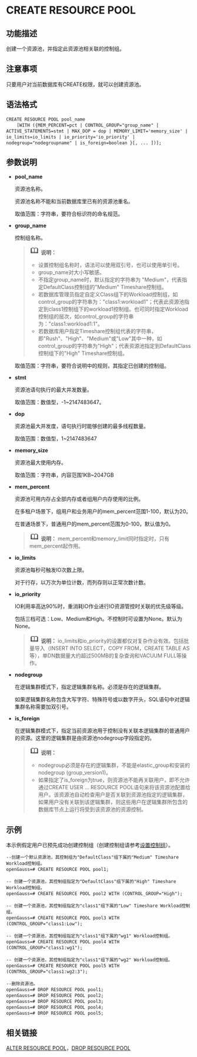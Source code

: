 # CREATE RESOURCE POOL<a name="ZH-CN_TOPIC_0000001193907775"></a>

## 功能描述<a name="zh-cn_topic_0059777569_sea021d0b1f154052a73b69b89d636f66"></a>

创建一个资源池，并指定此资源池相关联的控制组。

## 注意事项<a name="zh-cn_topic_0059777569_sf6c61d950e6b4383a3bc630c8d5910a4"></a>

只要用户对当前数据库有CREATE权限，就可以创建资源池。

## 语法格式<a name="zh-cn_topic_0059777569_s864093cc963a4396a4a304befe0df251"></a>

```
CREATE RESOURCE POOL pool_name
    [WITH ({MEM_PERCENT=pct | CONTROL_GROUP="group_name" | ACTIVE_STATEMENTS=stmt | MAX_DOP = dop | MEMORY_LIMIT='memory_size' | io_limits=io_limits | io_priority='io_priority' | nodegroup="nodegroupname" | is_foreign=boolean }[, ... ])];
```

## 参数说明<a name="zh-cn_topic_0059777569_s9b6dbda628294e24a95da9e33949c3e8"></a>

-   **pool\_name**

    资源池名称。

    资源池名称不能和当前数据库里已有的资源池重名。

    取值范围：字符串，要符合标识符的命名规范。

-   **group\_name**

    控制组名称。

    >![](public_sys-resources/icon-note.gif) **说明：** 
    >-   设置控制组名称时，语法可以使用双引号，也可以使用单引号。
    >-   group\_name对大小写敏感。
    >-   不指定group\_name时，默认指定的字符串为 "Medium"，代表指定DefaultClass控制组的"Medium" Timeshare控制组。
    >-   若数据库管理员指定自定义Class组下的Workload控制组，如control\_group的字符串为："class1:workload1"；代表此资源池指定到class1控制组下的workload1控制组。也可同时指定Workload控制组的层次，如control\_group的字符串为："class1:workload1:1"。
    >-   若数据库用户指定Timeshare控制组代表的字符串，即"Rush"、"High"、"Medium"或"Low"其中一种，如control\_group的字符串为"High"；代表资源池指定到DefaultClass控制组下的"High" Timeshare控制组。

    取值范围：字符串，要符合说明中的规则，其指定已创建的控制组。

-   **stmt**

    资源池语句执行的最大并发数量。

    取值范围：数值型，-1\~2147483647‬。

-   **dop**

    资源池最大并发度，语句执行时能够创建的最多线程数量。

    取值范围：数值型，1\~2147483647‬

-   **memory\_size**

    资源池最大使用内存。

    取值范围：字符串，内容范围1KB\~2047GB

-   **mem\_percent**

    资源池可用内存占全部内存或者组用户内存使用的比例。

    在多租户场景下，组用户和业务用户的mem\_percent范围1-100，默认为20。

    在普通场景下，普通用户的mem\_percent范围为0-100，默认值为0。

    >![](public_sys-resources/icon-note.gif) **说明：** 
    >mem\_percent和memory\_limit同时指定时，只有mem\_percent起作用。

-   **io\_limits**

    资源池每秒可触发IO次数上限。

    对于行存，以万次为单位计数，而列存则以正常次数计数。

-   **io\_priority**

    IO利用率高达90%时，重消耗IO作业进行IO资源管控时关联的优先级等级。

    包括三档可选：Low、Medium和High。不控制时可设置为None。默认为None。

    >![](public_sys-resources/icon-note.gif) **说明：** 
    >io\_limits和io\_priority的设置都仅对复杂作业有效。包括批量导入（INSERT INTO SELECT，COPY FROM，CREATE TABLE AS等），单DN数据量大约超过500MB的复杂查询和VACUUM FULL等操作。

-   **nodegroup**

    在逻辑集群模式下，指定逻辑集群名称。必须是存在的逻辑集群。

    如果逻辑集群名称包含大写字符、特殊符号或以数字开头，SQL语句中对逻辑集群名称需要加双引号。

-   **is\_foreign**

    在逻辑集群模式下，指定当前资源池用于控制没有关联本逻辑集群的普通用户的资源。这里的逻辑集群是由资源池nodegroup字段指定的。

    >![](public_sys-resources/icon-note.gif) **说明：** 
    >-   nodegroup必须是存在的逻辑集群，不能是elastic\_group和安装的nodegroup \(group\_version1\)。
    >-   如果指定了is\_foreign为true，则资源池不能再关联用户，即不允许通过CREATE USER ... RESOURCE POOL语句来将该资源池配置给用户。该资源池自动检查用户是否关联到资源池指定的逻辑集群，如果用户没有关联到该逻辑集群，则这些用户在逻辑集群所包含的数据库节点上运行将受到该资源池的资源控制。


## 示例<a name="zh-cn_topic_0059777569_s44181f6d005b4da1952aaeff4ef66e0e"></a>

本示例假定用户已预先成功创建控制组（创建控制组请参考[设置控制组](设置控制组.md)）。

```
--创建一个默认资源池，其控制组为"DefaultClass"组下属的"Medium" Timeshare Workload控制组。
openGauss=# CREATE RESOURCE POOL pool1;

-- 创建一个资源池，其控制组指定为"DefaultClass"组下属的"High" Timeshare Workload控制组。
openGauss=# CREATE RESOURCE POOL pool2 WITH (CONTROL_GROUP="High");

-- 创建一个资源池，其控制组指定为"class1"组下属的"Low" Timeshare Workload控制组。
openGauss=# CREATE RESOURCE POOL pool3 WITH (CONTROL_GROUP="class1:Low");

-- 创建一个资源池，其控制组指定为"class1"组下属的"wg1" Workload控制组。
openGauss=# CREATE RESOURCE POOL pool4 WITH (CONTROL_GROUP="class1:wg1");

-- 创建一个资源池，其控制组指定为"class1"组下属的"wg2" Workload控制组。
openGauss=# CREATE RESOURCE POOL pool5 WITH (CONTROL_GROUP="class1:wg2:3");

--删除资源池。
openGauss=# DROP RESOURCE POOL pool1;
openGauss=# DROP RESOURCE POOL pool2;
openGauss=# DROP RESOURCE POOL pool3;
openGauss=# DROP RESOURCE POOL pool4;
openGauss=# DROP RESOURCE POOL pool5;
```

## 相关链接<a name="zh-cn_topic_0059777569_s00af0cee720942fa8efec001d31e8c84"></a>

[ALTER RESOURCE POOL](ALTER-RESOURCE-POOL.md)，[DROP RESOURCE POOL](DROP-RESOURCE-POOL.md)

